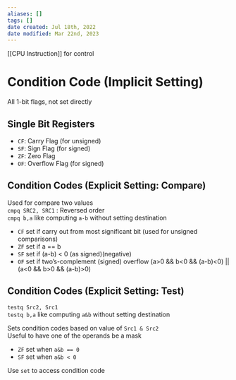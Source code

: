 ```yaml
---
aliases: []
tags: [] 
date created: Jul 18th, 2022
date modified: Mar 22nd, 2023
---
```

[[CPU Instruction]] for control

# Condition Code (Implicit Setting)
All 1-bit flags, not set directly

## Single Bit Registers
- `CF`: Carry Flag (for unsigned)
- `SF`: Sign Flag (for signed)
- `ZF`: Zero Flag
- `OF`: Overflow Flag (for signed)

## Condition Codes (Explicit Setting: Compare)
Used for compare two values  
`cmpq SRC2, SRC1` : Reversed order  
`cmpq b,a` like computing `a-b` without setting destination

- `CF` set if carry out from most significant bit (used for unsigned comparisons)
- `ZF` set if a == b
- `SF` set if (a-b) < 0 (as signed)(negative)
- `OF` set if two’s-complement (signed) overflow (a>0 && b<0 && (a-b)<0) || (a<0 && b>0 && (a-b)>0)

## Condition Codes (Explicit Setting: Test)
`testq Src2, Src1`  
`testq b,a` like computing `a&b` without setting destination

Sets condition codes based on value of `Src1 & Src2`  
Useful to have one of the operands be a mask

- `ZF` set when `a&b == 0`
- `SF` set when `a&b < 0`

Use `set` to access condition code